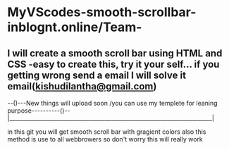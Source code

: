 # MyVScodes-smooth-scrollbar-inblognt.online/Team-
I will create a smooth scroll bar using HTML and CSS -easy to create this, try it your self... if you getting wrong send a email I will solve it email(kishudilantha@gmail.com)
---------------------------------------------------------------------------------------------------------------------------------------------------
--()---New things  will upload soon /you can use my templete for leaning purpose----------()--
|________________________________________________________________________|

in this git you will get smooth scroll bar with gragient colors also this method is use to all webbrowers so don't worry this will really work

<Thanks- alot may you will become a greate devs like me>

